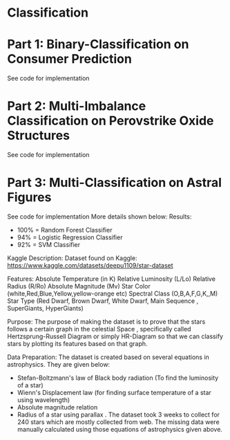 # Classification
# Part 1: Binary-Classification on Consumer Prediction
See code for implementation
# Part 2: Multi-Imbalance Classification on Perovstrike Oxide Structures 
See code for implementation
# Part 3: Multi-Classification on Astral Figures
See code for implementation
More details shown below:
Results:
- 100% = Random Forest Classifier
- 94% = Logistic Regression Classifier
- 92% = SVM Classifier

Kaggle Description:
Dataset found on Kaggle: https://www.kaggle.com/datasets/deepu1109/star-dataset

Features:
Absolute Temperature (in K)
Relative Luminosity (L/Lo)
Relative Radius (R/Ro)
Absolute Magnitude (Mv)
Star Color (white,Red,Blue,Yellow,yellow-orange etc)
Spectral Class (O,B,A,F,G,K,,M)
Star Type (Red Dwarf, Brown Dwarf, White Dwarf, Main Sequence , SuperGiants, HyperGiants)

Purpose:
The purpose of making the dataset is to prove that the stars follows a certain graph in the celestial Space ,
specifically called Hertzsprung-Russell Diagram or simply HR-Diagram
so that we can classify stars by plotting its features based on that graph.

Data Preparation:
The dataset is created based on several equations in astrophysics. They are given below:
- Stefan-Boltzmann's law of Black body radiation (To find the luminosity of a star)
- Wienn's Displacement law (for finding surface temperature of a star using wavelength)
- Absolute magnitude relation
- Radius of a star using parallax .
The dataset took 3 weeks to collect for 240 stars which are mostly collected from web.
The missing data were manually calculated using those equations of astrophysics given above.
